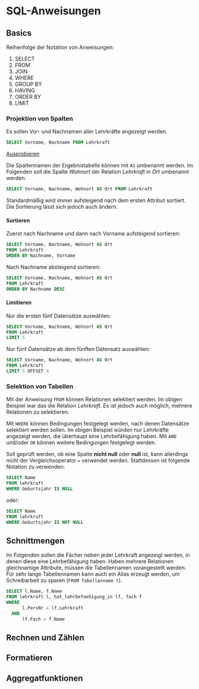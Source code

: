 # SQL-Anweisungen

## Basics

Reihenfolge der Notation von Anweisungen:

1. SELECT
2. FROM
3. JOIN
4. WHERE
5. GROUP BY
6. HAVING
7. ORDER BY
8. LIMIT

### Projektion von Spalten

Es sollen Vor- und Nachnamen aller Lehrkräfte angezeigt werden.

````SQL
SELECT Vorname, Nachname FROM Lehrkraft
````

[Ausprobieren](https://it.treptowkolleg.de/?page=docs-sql?db=abitraining&query=SELECT%20Vorname,%20Nachname%20FROM%20Lehrkraft)

Die Spaltennamen der Ergebnistabelle können mit ``AS`` umbenannt werden. Im Folgenden soll
die Spalte *Wohnort* der Relation *Lehrkraft* in *Ort* umbenannt werden:

````SQL
SELECT Vorname, Nachname, Wohnort AS Ort FROM Lehrkraft
````

Standardmäßig wird immer aufsteigend nach dem ersten Attribut sortiert. Die
Sortierung lässt sich jedoch auch ändern.

#### Sortieren

Zuerst nach Nachname und dann nach Vorname aufsteigend sortieren:

````SQL
SELECT Vorname, Nachname, Wohnort AS Ort
FROM Lehrkraft
ORDER BY Nachname, Vorname
````

Nach Nachname absteigend sortieren:

````SQL
SELECT Vorname, Nachname, Wohnort AS Ort
FROM Lehrkraft
ORDER BY Nachname DESC
````

#### Limitieren

Nur die ersten fünf Datensätze auswählen:

````SQL
SELECT Vorname, Nachname, Wohnort AS Ort 
FROM Lehrkraft
LIMIT 5
````

Nur fünf Datensätze ab dem fünften Datensatz auswählen:

````SQL
SELECT Vorname, Nachname, Wohnort AS Ort 
FROM Lehrkraft
LIMIT 5 OFFSET 4
````

### Selektion von Tabellen

Mit der Anweisung ``FROM`` können Relationen selektiert werden. Im obigen Beispiel war das
die Relation *Lehrkraft*. Es ist jedoch auch möglich, mehrere Relationen zu selektieren.

Mit ``WHERE`` können Bedingungen festgelegt werden, nach denen Datensätze selektiert werden
sollen. Im obigen Beispiel würden nur Lehrkräfte angezeigt werden, die überhaupt eine
Lehrbefähigung haben. Mit ``AND`` und/oder ``OR`` können weitere Bedingungen festgelegt werden.

Soll geprüft werden, ob eine Spalte **nicht null** oder **null** ist, kann allerdings nicht
der Vergleichsoperator ``=`` verwendet werden. Stattdessen ist folgende Notation zu verwenden:

````SQL
SELECT Name
FROM lehrkraft
WHERE Geburtsjahr IS NULL
````

oder:

````SQL
SELECT Name
FROM lehrkraft
WHERE Geburtsjahr IS NOT NULL
````

## Schnittmengen

Im Folgenden sollen die Fächer neben jeder Lehrkraft angezeigt werden, in denen diese
eine Lehrbefähigung haben. Haben mehrere Relationen gleichnamige Attribute, müssen die
Tabellennamen vorangestellt werden. Für sehr lange Tabellennamen kann auch ein Alias erzeugt
werden, um Schreibarbeit zu sparen (``FROM Tabellenname t``).

````SQL
SELECT l.Name, f.Name
FROM lehrkraft l, hat_lehrbefaehigung_in lf, fach f
WHERE
      l.PersNr = lf.Lehrkraft
  AND 
      lf.Fach = f.Name
````

## Rechnen und Zählen

## Formatieren

## Aggregatfunktionen